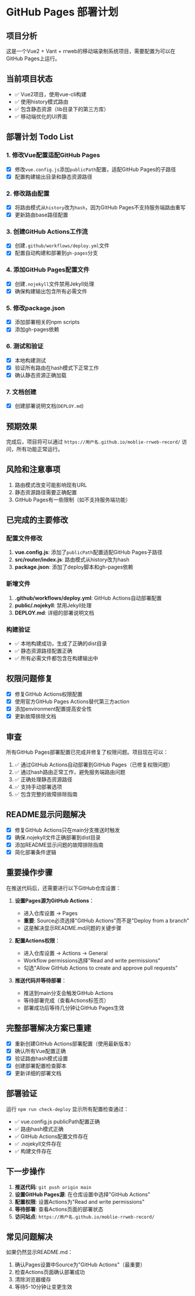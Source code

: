 # GitHub Pages 部署计划

## 项目分析
这是一个Vue2 + Vant + rrweb的移动端录制系统项目，需要配置为可以在GitHub Pages上运行。

## 当前项目状态
- ✅ Vue2项目，使用vue-cli构建
- ✅ 使用history模式路由
- ✅ 包含静态资源（lib目录下的第三方库）
- ✅ 移动端优化的UI界面

## 部署计划 Todo List

### 1. 修改Vue配置适配GitHub Pages
- [x] 修改`vue.config.js`添加`publicPath`配置，适配GitHub Pages的子路径
- [x] 配置构建输出目录和静态资源路径

### 2. 修改路由配置
- [x] 将路由模式从`history`改为`hash`，因为GitHub Pages不支持服务端路由重写
- [x] 更新路由base路径配置

### 3. 创建GitHub Actions工作流
- [x] 创建`.github/workflows/deploy.yml`文件
- [x] 配置自动构建和部署到`gh-pages`分支

### 4. 添加GitHub Pages配置文件
- [x] 创建`.nojekyll`文件禁用Jekyll处理
- [x] 确保构建输出包含所有必需文件

### 5. 修改package.json
- [x] 添加部署相关的npm scripts
- [x] 添加gh-pages依赖

### 6. 测试和验证
- [x] 本地构建测试
- [x] 验证所有路由在hash模式下正常工作
- [x] 确认静态资源正确加载

### 7. 文档创建
- [x] 创建部署说明文档(`DEPLOY.md`)

## 预期效果
完成后，项目将可以通过 `https://用户名.github.io/moblie-rrweb-record/` 访问，所有功能正常运行。

## 风险和注意事项
1. 路由模式改变可能影响现有URL
2. 静态资源路径需要正确配置
3. GitHub Pages有一些限制（如不支持服务端功能）

## 已完成的主要修改

### 配置文件修改
1. **vue.config.js**: 添加了`publicPath`配置适配GitHub Pages子路径
2. **src/router/index.js**: 路由模式从history改为hash
3. **package.json**: 添加了deploy脚本和gh-pages依赖

### 新增文件
1. **.github/workflows/deploy.yml**: GitHub Actions自动部署配置
2. **public/.nojekyll**: 禁用Jekyll处理
3. **DEPLOY.md**: 详细的部署说明文档

### 构建验证
- ✅ 本地构建成功，生成了正确的dist目录
- ✅ 静态资源路径配置正确
- ✅ 所有必需文件都包含在构建输出中

## 权限问题修复
- [x] 修复GitHub Actions权限配置
- [x] 使用官方GitHub Pages Actions替代第三方action
- [x] 添加environment配置提高安全性
- [x] 更新故障排除文档

## 审查
所有GitHub Pages部署配置已完成并修复了权限问题。项目现在可以：
1. ✅ 通过GitHub Actions自动部署到GitHub Pages（已修复权限问题）
2. ✅ 通过hash路由正常工作，避免服务端路由问题
3. ✅ 正确处理静态资源路径
4. ✅ 支持手动部署选项
5. ✅ 包含完整的故障排除指南

## README显示问题解决
- [x] 修复GitHub Actions只在main分支推送时触发
- [x] 确保.nojekyll文件正确部署到dist目录
- [x] 添加README显示问题的故障排除指南
- [x] 简化部署条件逻辑

## 重要操作步骤
在推送代码后，还需要进行以下GitHub仓库设置：

1. **设置Pages源为GitHub Actions**：
   - 进入仓库设置 → Pages  
   - **重要**: Source必须选择"GitHub Actions"而不是"Deploy from a branch"
   - 这是解决显示README.md问题的关键步骤

2. **配置Actions权限**：
   - 进入仓库设置 → Actions → General  
   - Workflow permissions选择"Read and write permissions"
   - 勾选"Allow GitHub Actions to create and approve pull requests"

3. **推送代码并等待部署**：
   - 推送到main分支会触发GitHub Actions
   - 等待部署完成（查看Actions标签页）
   - 部署成功后等待几分钟让GitHub Pages生效

## 完整部署解决方案已重建
- [x] 重新创建GitHub Actions部署配置（使用最新版本）
- [x] 确认所有Vue配置正确
- [x] 验证路由hash模式设置
- [x] 创建部署配置检查脚本
- [x] 更新详细的部署文档

## 部署验证
运行 `npm run check-deploy` 显示所有配置检查通过：
- ✅ vue.config.js publicPath配置正确
- ✅ 路由hash模式正确
- ✅ GitHub Actions配置文件存在
- ✅ .nojekyll文件存在
- ✅ 构建文件存在

## 下一步操作
1. **推送代码**: `git push origin main`
2. **设置GitHub Pages源**: 在仓库设置中选择"GitHub Actions"
3. **配置权限**: 设置Actions为"Read and write permissions"
4. **等待部署**: 查看Actions页面的部署状态
5. **访问站点**: `https://用户名.github.io/moblie-rrweb-record/`

## 常见问题解决
如果仍然显示README.md：
1. 确认Pages设置中Source为"GitHub Actions"（最重要）
2. 检查Actions页面确认部署成功
3. 清除浏览器缓存
4. 等待5-10分钟让变更生效 